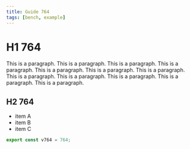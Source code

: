 ```yaml
---
title: Guide 764
tags: [bench, example]
---
```


# H1 764

This is a paragraph. This is a paragraph. This is a paragraph. This is a paragraph. This is a paragraph. This is a paragraph. This is a paragraph. This is a paragraph. This is a paragraph. This is a paragraph. This is a paragraph. This is a paragraph. 

## H2 764

- item A
- item B
- item C

```ts
export const v764 = 764;
```